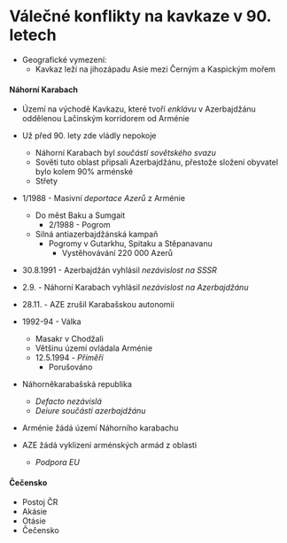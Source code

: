 # Válečné konflikty na kavkaze v 90. letech

- Geografické vymezení:
	- Kavkaz leží na jihozápadu Asie mezi Černým a Kaspickým mořem

#### Náhorní Karabach
- Území na východě Kavkazu, které tvoří *enklávu* v Azerbajdžánu oddělenou Lačinským korridorem od Arménie
- Už před 90. lety zde vládly nepokoje
	- Náhorní Karabach byl *součástí sovětského svazu*
	- Sověti tuto oblast připsali Azerbajdžánu, přestože složení obyvatel bylo kolem 90% arménské
	- Střety
- 1/1988 - Masivní *deportace Azerů* z Arménie
	- Do měst Baku a Sumgait
		- 2/1988 - Pogrom
	- Silná antiazerbajdžánská kampaň
		- Pogromy v Gutarkhu, Spitaku a Stěpanavanu
			- Vystěhovávání 220 000 Azerů
- 30.8.1991 - Azerbajdžán vyhlásil *nezávislost na SSSR*
- 2.9. - Náhorní Karabach vyhlásil *nezávislost na Azerbajdžánu*
- 28.11. - AZE zrušil Karabašskou autonomii
- 1992-94 - Válka
	- Masakr v Chodžali
	- Většinu území ovládala Arménie
	- 12.5.1994 - *Příměří*
		- Porušováno
- Náhorněkarabašská republika
	- *Defacto nezávislá*
	- *Deiure součástí azerbajdžánu*

- Arménie žádá území Náhorního karabachu
- AZE žádá vyklizení arménských armád z oblasti
	- *Podpora EU*


#### Čečensko


- Postoj ČR
- Akásie
- Otásie
- Čečensko